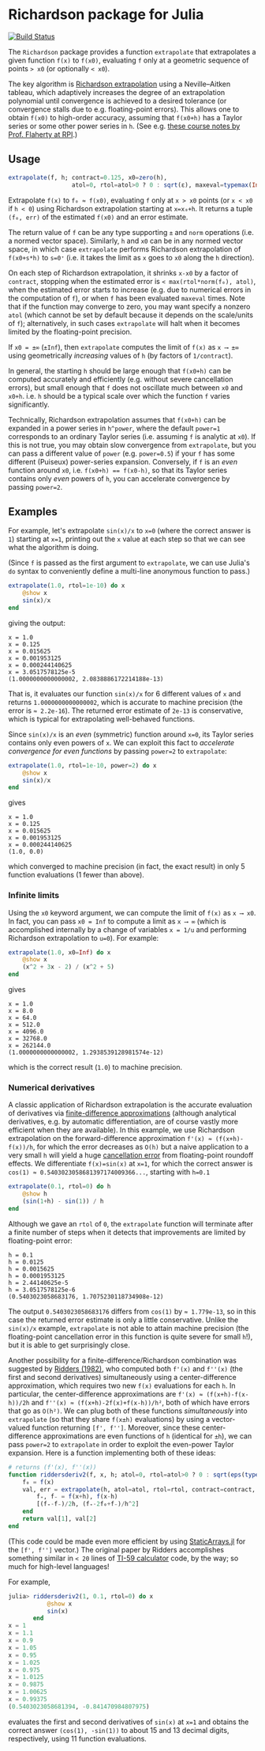 # Richardson package for Julia

[![Build Status](https://travis-ci.org/JuliaMath/Richardson.jl.svg?branch=master)](https://travis-ci.org/JuliaMath/Richardson.jl)

The `Richardson` package provides a function `extrapolate` that
extrapolates a given function `f(x)` to `f(x0)`, evaluating
`f` only  at a geometric sequence of points `> x0`
(or optionally `< x0`).

The key algorithm is [Richardson extrapolation](https://en.wikipedia.org/wiki/Richardson_extrapolation) using a Neville–Aitken
tableau, which adaptively increases the degree of an extrapolation
polynomial until convergence is achieved to a desired tolerance
(or convergence stalls due to e.g. floating-point errors).  This
allows one to obtain `f(x0)` to high-order accuracy, assuming
that `f(x0+h)` has a Taylor series or some other power
series in `h`.   (See e.g. [these course notes by Prof. Flaherty at RPI](http://www.cs.rpi.edu/~flaherje/pdf/ode4.pdf).)

## Usage

```jl
extrapolate(f, h; contract=0.125, x0=zero(h),
                  atol=0, rtol=atol>0 ? 0 : sqrt(ε), maxeval=typemax(Int))
```

Extrapolate `f(x)` to `f₀ ≈ f(x0)`, evaluating `f` only at `x > x0` points
(or `x < x0` if `h < 0`) using Richardson extrapolation starting at
`x=x₀+h`.  It returns a tuple `(f₀, err)` of the estimated `f(x0)`
and an error estimate.

The return value of `f` can be any type supporting `±` and `norm`
operations (i.e. a normed vector space).
Similarly, `h` and `x0` can be in any normed vector space,
in which case `extrapolate` performs Richardson extrapolation
of `f(x0+s*h)` to `s=0⁺` (i.e. it takes the limit as `x` goes
to `x0` along the `h` direction).

On each step of Richardson extrapolation, it shrinks `x-x0` by
a factor of `contract`, stopping when the estimated error is
`< max(rtol*norm(f₀), atol)`, when the estimated error starts to
increase (e.g. due to numerical errors in the computation of `f`),
or when `f` has been evaluated `maxeval` times.   Note that
if the function may converge to zero, you may want
specify a nonzero `atol` (which cannot be set by default
because it depends on the scale/units of `f`); alternatively,
in such cases `extrapolate` will halt when it becomes
limited by the floating-point precision.

If `x0 = ±∞` (`±Inf`), then `extrapolate` computes the limit of
`f(x)` as `x ⟶ ±∞` using geometrically *increasing* values
of `h` (by factors of `1/contract`).

In general, the starting `h` should be large enough that `f(x0+h)`
can be computed accurately and efficiently (e.g. without
severe cancellation errors), but small enough that `f` does not
oscillate much between `x0` and `x0+h`.  i.e. `h` should be a typical
scale over which the function `f` varies significantly.

Technically, Richardson extrapolation assumes that `f(x0+h)` can
be expanded in a power series in `h^power`, where the default
`power=1` corresponds to an ordinary Taylor series (i.e. assuming
`f` is analytic at `x0`).  If this is not true, you may obtain
slow convergence from `extrapolate`, but you can pass a different
value of `power` (e.g. `power=0.5`) if your `f` has some different
(Puiseux) power-series expansion.   Conversely, if `f` is
an *even* function around `x0`, i.e. `f(x0+h) == f(x0-h)`,
so that its Taylor series contains only *even* powers of `h`,
you can accelerate convergence by passing `power=2`.

## Examples

For example, let's extrapolate `sin(x)/x` to `x=0` (where the correct answer is `1`) starting at `x=1`, printing out the `x` value at each step so that we can see what the algorithm is doing.

(Since `f` is passed as the first argument to `extrapolate`, we
can use Julia's `do` syntax to conveniently define a multi-line
anonymous function to pass.)
```jl
extrapolate(1.0, rtol=1e-10) do x
    @show x
    sin(x)/x
end
```
giving the output:
```
x = 1.0
x = 0.125
x = 0.015625
x = 0.001953125
x = 0.000244140625
x = 3.0517578125e-5
(1.0000000000000002, 2.0838886172214188e-13)
```
That is, it evaluates our function `sin(x)/x` for 6 different values of `x` and returns `1.0000000000000002`, which is accurate to machine precision (the error is `≈ 2.2e-16`).  The returned error estimate of `2e-13` is conservative, which is typical for extrapolating well-behaved functions.

Since `sin(x)/x` is an *even* (symmetric) function around `x=0`,
its Taylor series contains only even powers of `x`.  We can
exploit this fact to *accelerate convergence for even functions* by
passing `power=2` to `extrapolate`:
```jl
extrapolate(1.0, rtol=1e-10, power=2) do x
    @show x
    sin(x)/x
end
```
gives
```
x = 1.0
x = 0.125
x = 0.015625
x = 0.001953125
x = 0.000244140625
(1.0, 0.0)
```
which converged to machine precision (in fact, the exact result) in only 5 function evaluations (1 fewer than above).

### Infinite limits

Using the `x0` keyword argument, we can compute the limit of `f(x)`
as `x ⟶ x0`.  In fact, you can pass `x0 = Inf` to compute a limit as
`x ⟶ ∞` (which is accomplished internally by a change of variables `x = 1/u` and performing Richardson extrapolation to `u=0`). For example:
```jl
extrapolate(1.0, x0=Inf) do x
    @show x
    (x^2 + 3x - 2) / (x^2 + 5)
end
```
gives
```
x = 1.0
x = 8.0
x = 64.0
x = 512.0
x = 4096.0
x = 32768.0
x = 262144.0
(1.0000000000000002, 1.2938539128981574e-12)
```
which is the correct result (`1.0`) to machine precision.

### Numerical derivatives

A classic application of Richardson extrapolation is the accurate evaluation of derivatives via [finite-difference approximations](https://en.wikipedia.org/wiki/Finite_difference) (although analytical derivatives, e.g. by automatic differentiation, are of course vastly more efficient when they are available).  In this example, we use Richardson extrapolation on the forward-difference approximation `f'(x) ≈ (f(x+h)-f(x))/h`, for which the error decreases as `O(h)` but a naive application to a very small `h` will yield a huge [cancellation error](https://en.wikipedia.org/wiki/Loss_of_significance) from floating-point roundoff effects.   We differentiate `f(x)=sin(x)` at `x=1`, for which the correct answer is `cos(1) ≈ 0.5403023058681397174009366...`, starting with `h=0.1`
```jl
extrapolate(0.1, rtol=0) do h
    @show h
    (sin(1+h) - sin(1)) / h
end
```
Although we gave an `rtol` of `0`, the `extrapolate` function will terminate after a finite number of steps when it detects that improvements are limited by floating-point error:
```
h = 0.1
h = 0.0125
h = 0.0015625
h = 0.0001953125
h = 2.44140625e-5
h = 3.0517578125e-6
(0.5403023058683176, 1.7075230118734908e-12)
```
The output `0.5403023058683176` differs from `cos(1)` by `≈ 1.779e-13`, so in this case the returned error estimate is only a little conservative.   Unlike the `sin(x)/x` example, `extrapolate` is not able
to attain machine precision (the floating-point cancellation error in this function is quite severe for small `h`!), but it is able to get surprisingly close.

Another possibility for a finite-difference/Richardson combination was suggested by [Ridders (1982)](https://www.sciencedirect.com/science/article/abs/pii/S0141119582800570), who computed both `f'(x)` and `f''(x)` (the first and second derivatives) simultaneously using a center-difference approximation, which requires two new `f(x)` evaluations for each `h`.  In particular, the center-difference approximations are `f'(x) ≈ (f(x+h)-f(x-h))/2h` and `f''(x) ≈ (f(x+h)-2f(x)+f(x-h))/h²`, both of which have errors that go as `O(h²)`.   We can plug both of these functions *simultaneously* into `extrapolate` (so that they share `f(x±h)` evaluations) by using a vector-valued function returning `[f', f'']`.   Moreover, since these center-difference approximations are even functions of `h` (identical for `±h`), we can pass `power=2` to `extrapolate` in order to exploit the even-power Taylor expansion.  Here is a function implementing both of these ideas:

```jl
# returns (f'(x), f''(x))
function riddersderiv2(f, x, h; atol=0, rtol=atol>0 ? 0 : sqrt(eps(typeof(float(real(x+h))))), contract=0.5)
    f₀ = f(x)
    val, err = extrapolate(h, atol=atol, rtol=rtol, contract=contract, power=2) do h
        f₊, f₋ = f(x+h), f(x-h)
        [(f₊-f₋)/2h, (f₊-2f₀+f₋)/h^2]
    end
    return val[1], val[2]
end
```
(This code could be made even more efficient by using [StaticArrays.jl](https://github.com/JuliaArrays/StaticArrays.jl) for the `[f', f'']` vector.)   The original paper by Ridders accomplishes something similar in `< 20` lines of [TI-59 calculator](https://en.wikipedia.org/wiki/TI-59_/_TI-58) code, by the way; so much for high-level languages!

For example,
```jl
julia> riddersderiv2(1, 0.1, rtol=0) do x
           @show x
           sin(x)
       end
x = 1
x = 1.1
x = 0.9
x = 1.05
x = 0.95
x = 1.025
x = 0.975
x = 1.0125
x = 0.9875
x = 1.00625
x = 0.99375
(0.5403023058681394, -0.841470984807975)
```
evaluates the first and second derivatives of `sin(x)` at `x=1` and obtains the correct answer `(cos(1), -sin(1))` to about 15 and 13 decimal digits, respectively, using 11 function evaluations.
